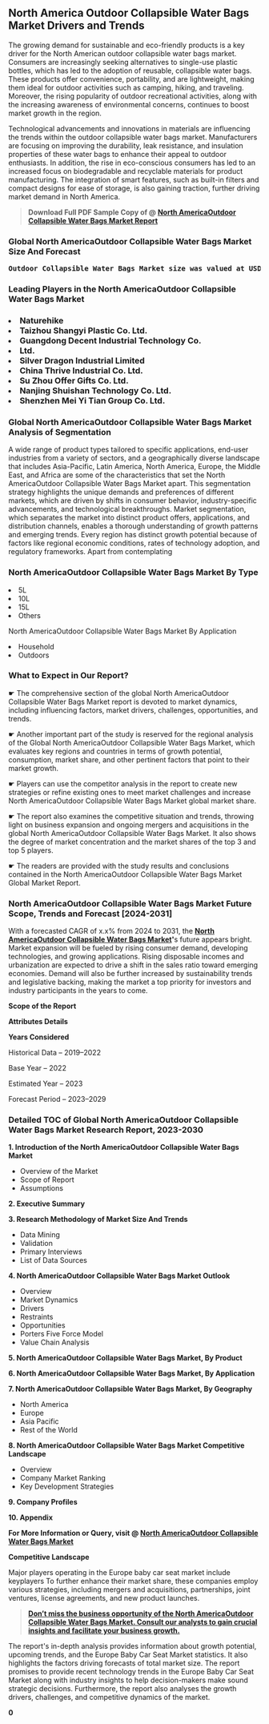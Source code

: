 <p><h2>North America Outdoor Collapsible Water Bags Market Drivers and Trends</h2><p>The growing demand for sustainable and eco-friendly products is a key driver for the North American outdoor collapsible water bags market. Consumers are increasingly seeking alternatives to single-use plastic bottles, which has led to the adoption of reusable, collapsible water bags. These products offer convenience, portability, and are lightweight, making them ideal for outdoor activities such as camping, hiking, and traveling. Moreover, the rising popularity of outdoor recreational activities, along with the increasing awareness of environmental concerns, continues to boost market growth in the region.</p><p>Technological advancements and innovations in materials are influencing the trends within the outdoor collapsible water bags market. Manufacturers are focusing on improving the durability, leak resistance, and insulation properties of these water bags to enhance their appeal to outdoor enthusiasts. In addition, the rise in eco-conscious consumers has led to an increased focus on biodegradable and recyclable materials for product manufacturing. The integration of smart features, such as built-in filters and compact designs for ease of storage, is also gaining traction, further driving market demand in North America.</p></p><blockquote id="" class=""><strong>Download Full PDF Sample Copy of @&nbsp;<a href="https://www.verifiedmarketreports.com/download-sample/?rid=382548&utm_source=GitHub-Jan&utm_medium=291" target="_blank">North AmericaOutdoor Collapsible Water Bags Market Report</a>&nbsp;&nbsp;</strong></blockquote><h3 id="" class=""><strong>Global&nbsp;North AmericaOutdoor Collapsible Water Bags Market Size And Forecast</strong></h3><pre class="reader-text-block__code-block"><strong>Outdoor Collapsible Water Bags Market size was valued at USD 1.2 Billion in 2022 and is projected to reach USD 2.8 Billion by 2030, growing at a CAGR of 12% from 2024 to 2030.</strong></pre><h3 id="" class="">Leading Players in the&nbsp;North AmericaOutdoor Collapsible Water Bags Market</h3><h3 class=""></Li><Li>Naturehike</Li><Li> Taizhou Shangyi Plastic Co. Ltd.</Li><Li> Guangdong Decent Industrial Technology Co.</Li><Li> Ltd.</Li><Li> Silver Dragon Industrial Limited</Li><Li> China Thrive Industrial Co. Ltd.</Li><Li> Su Zhou Offer Gifts Co. Ltd.</Li><Li> Nanjing Shuishan Technology Co. Ltd.</Li><Li> Shenzhen Mei Yi Tian Group Co. Ltd.</h3><h3 id="" class="">Global&nbsp;North AmericaOutdoor Collapsible Water Bags Market Analysis of Segmentation</h3><p id="" class="">A wide range of product types tailored to specific applications, end-user industries from a variety of sectors, and a geographically diverse landscape that includes Asia-Pacific, Latin America, North America, Europe, the Middle East, and Africa are some of the characteristics that set the North AmericaOutdoor Collapsible Water Bags Market apart. This segmentation strategy highlights the unique demands and preferences of different markets, which are driven by shifts in consumer behavior, industry-specific advancements, and technological breakthroughs. Market segmentation, which separates the market into distinct product offers, applications, and distribution channels, enables a thorough understanding of growth patterns and emerging trends. Every region has distinct growth potential because of factors like regional economic conditions, rates of technology adoption, and regulatory frameworks. Apart from contemplating</p><h3 id="" class="">North AmericaOutdoor Collapsible Water Bags Market&nbsp;By Type</h3><p></Li><Li>5L</Li><Li> 10L</Li><Li> 15L</Li><Li> Others</p><div class="" data-test-id=""><p>North AmericaOutdoor Collapsible Water Bags Market&nbsp;By Application</p></div><p class=""></Li><Li>Household</Li><Li> Outdoors</p><div class="" data-test-id=""><h3><span class="">What to Expect in Our Report?</span></h3></div><div class="" data-test-id=""><p><span class="">☛ The comprehensive section of the global North AmericaOutdoor Collapsible Water Bags Market report is devoted to market dynamics, including influencing factors, market drivers, challenges, opportunities, and trends.</span></p></div><div class="" data-test-id=""><p><span class="">☛ Another important part of the study is reserved for the regional analysis of the Global North AmericaOutdoor Collapsible Water Bags Market, which evaluates key regions and countries in terms of growth potential, consumption, market share, and other pertinent factors that point to their market growth.</span></p></div><div class="" data-test-id=""><p><span class="">☛ Players can use the competitor analysis in the report to create new strategies or refine existing ones to meet market challenges and increase North AmericaOutdoor Collapsible Water Bags Market global market share.</span></p></div><div class="" data-test-id=""><p><span class="">☛ The report also examines the competitive situation and trends, throwing light on business expansion and ongoing mergers and acquisitions in the global North AmericaOutdoor Collapsible Water Bags Market. It also shows the degree of market concentration and the market shares of the top 3 and top 5 players.</span></p></div><div class="" data-test-id=""><p><span class="">☛ The readers are provided with the study results and conclusions contained in the North AmericaOutdoor Collapsible Water Bags Market Global Market Report.</span></p></div><div class="" data-test-id=""><h3><span class="">North AmericaOutdoor Collapsible Water Bags Market Future Scope, Trends and Forecast [2024-2031]</span></h3></div><div class="" data-test-id=""><p><span class="">With a forecasted CAGR of x.x% from 2024 to 2031, the <strong><a href="https://www.verifiedmarketreports.com/download-sample/?rid=382548&utm_source=GitHub-Jan&utm_medium=291" target="_blank">North AmericaOutdoor Collapsible Water Bags Market</a>'</strong>s future appears bright. Market expansion will be fueled by rising consumer demand, developing technologies, and growing applications. Rising disposable incomes and urbanization are expected to drive a shift in the sales ratio toward emerging economies. Demand will also be further increased by sustainability trends and legislative backing, making the market a top priority for investors and industry participants in the years to come.</span></p><p id="ember66" class="ember-view reader-text-block__paragraph"><strong>Scope of the Report</strong></p><p id="ember67" class="ember-view reader-text-block__paragraph"><strong>Attributes Details</strong></p><p id="ember68" class="ember-view reader-text-block__paragraph"><strong>Years Considered</strong></p><p id="ember69" class="ember-view reader-text-block__paragraph">Historical Data &ndash; 2019&ndash;2022</p><p id="ember70" class="ember-view reader-text-block__paragraph">Base Year &ndash; 2022</p><p id="ember71" class="ember-view reader-text-block__paragraph">Estimated Year &ndash; 2023</p><p id="ember72" class="ember-view reader-text-block__paragraph">Forecast Period &ndash; 2023&ndash;2029</p></div><h3 id="" class="">Detailed TOC of Global North AmericaOutdoor Collapsible Water Bags Market Research Report, 2023-2030</h3><p id="" class=""><strong>1. Introduction of the North AmericaOutdoor Collapsible Water Bags Market</strong></p><ul><li>Overview of the Market</li><li>Scope of Report</li><li>Assumptions</li></ul><p id="" class=""><strong>2. Executive Summary</strong></p><p id="" class=""><strong>3. Research Methodology of Market Size And Trends</strong></p><ul><li>Data Mining</li><li>Validation</li><li>Primary Interviews</li><li>List of Data Sources</li></ul><p id="" class=""><strong>4. North AmericaOutdoor Collapsible Water Bags Market Outlook</strong></p><ul><li>Overview</li><li>Market Dynamics</li><li>Drivers</li><li>Restraints</li><li>Opportunities</li><li>Porters Five Force Model</li><li>Value Chain Analysis</li></ul><p id="" class=""><strong>5. North AmericaOutdoor Collapsible Water Bags Market, By Product</strong></p><p id="" class=""><strong>6. North AmericaOutdoor Collapsible Water Bags Market, By Application</strong></p><p id="" class=""><strong>7. North AmericaOutdoor Collapsible Water Bags Market, By Geography</strong></p><ul><li>North America</li><li>Europe</li><li>Asia Pacific</li><li>Rest of the World</li></ul><p id="" class=""><strong>8. North AmericaOutdoor Collapsible Water Bags Market Competitive Landscape</strong></p><ul><li>Overview</li><li>Company Market Ranking</li><li>Key Development Strategies</li></ul><p id="" class=""><strong>9. Company Profiles</strong></p><p id="" class=""><strong>10. Appendix</strong></p><p><strong>For More Information or Query, visit&nbsp;@ <a href="https://www.verifiedmarketreports.com/product/outdoor-collapsible-water-bags-market/" target="_blank">North AmericaOutdoor Collapsible Water Bags Market</a></strong></p><p id="ember61" class="ember-view reader-text-block__paragraph"><strong>Competitive Landscape</strong></p><p id="ember62" class="ember-view reader-text-block__paragraph">Major players operating in the Europe baby car seat market include keyplayers To further enhance their market share, these companies employ various strategies, including mergers and acquisitions, partnerships, joint ventures, license agreements, and new product launches.</p><blockquote id="ember63" class="ember-view reader-text-block__blockquote"><strong><a href="https://www.verifiedmarketreports.com/download-sample/?rid=382548&utm_source=GitHub-Jan&utm_medium=291" target="_blank">Don&rsquo;t miss the business opportunity of the North AmericaOutdoor Collapsible Water Bags Market. Consult our analysts to gain crucial insights and facilitate your business growth.</a></strong></blockquote><p id="ember64" class="ember-view reader-text-block__paragraph">The report's in-depth analysis provides information about growth potential, upcoming trends, and the Europe Baby Car Seat Market statistics. It also highlights the factors driving forecasts of total market size. The report promises to provide recent technology trends in the Europe Baby Car Seat Market along with industry insights to help decision-makers make sound strategic decisions. Furthermore, the report also analyses the growth drivers, challenges, and competitive dynamics of the market.</p><p class="ember-view reader-text-block__paragraph"><strong>0</strong></p>
